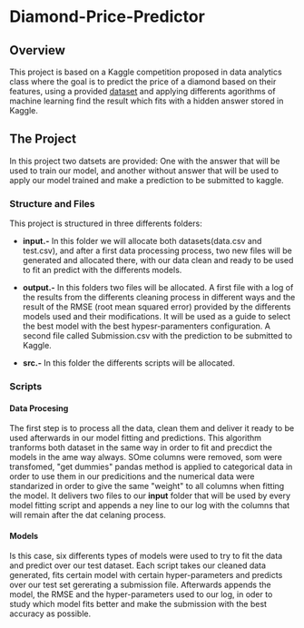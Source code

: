 # Diamond-Price-Predictor

## Overview

This project is based on a Kaggle competition proposed in data analytics class where the goal is to predict the price of a diamond based on their features, using a provided [dataset](https://www.kaggle.com/c/diamonds0819/data) and applying differents agorithms of machine learning find the result which fits with a hidden answer stored in Kaggle.

## The Project

In this project two datsets are provided: One with the answer that will be used to train our model, and another without answer that will be used to apply our model trained and make a prediction to be submitted to kaggle.

### Structure and Files

This project is structured in three differents folders:

* __input.-__ In this folder we will allocate both datasets(data.csv and test.csv), and after a first data processing process, two new files will be generated and allocated there, with our data clean and ready to be used to fit an predict with the differents models.


* __output.-__ In this folders two files will be allocated. A first file with a log of the results from the differents cleaning process in different ways and the result of the RMSE (root mean squared error) provided by the differents models used and their modifications. It will be used as a guide to select the best model with the best hypesr-paramenters configuration. A second file called Submission.csv with the prediction to be submitted to Kaggle.

* __src.-__ In this folder the differents scripts will be allocated.

### Scripts

#### Data Procesing

The first step is to process all the data, clean them and deliver it ready to be used afterwards in our model fitting and predictions. This algorithm tranforms both dataset in the same way in order to fit and precdict the models in the ame way always. SOme columns were removed, som were transfomed, "get dummies" pandas method is applied to categorical data in order to use them in our predicitions and the numerical data were standarized in order to give the same "weight" to all columns when fitting the model.
It delivers two files to our __input__ folder that will be used by every model fitting script and appends a ney line to our log with the columns that will remain after the dat celaning process.

#### Models

Is this case, six differents types of models were used to try to fit the data and predict over our test dataset.
Each script takes our cleaned data generated, fits certain model with certain hyper-parameters and predicts over our test set gererating a submission file. Afterwards appends the model, the RMSE and the hyper-parameters used to our log, in oder to study which model fits better and make the submission with the best accuracy as possible.


